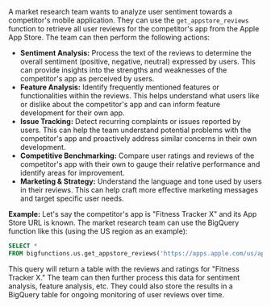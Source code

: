A market research team wants to analyze user sentiment towards a competitor's mobile application. They can use the `get_appstore_reviews` function to retrieve all user reviews for the competitor's app from the Apple App Store.  The team can then perform the following actions:

* **Sentiment Analysis:**  Process the text of the reviews to determine the overall sentiment (positive, negative, neutral) expressed by users. This can provide insights into the strengths and weaknesses of the competitor's app as perceived by users.
* **Feature Analysis:** Identify frequently mentioned features or functionalities within the reviews. This helps understand what users like or dislike about the competitor's app and can inform feature development for their own app.
* **Issue Tracking:** Detect recurring complaints or issues reported by users.  This can help the team understand potential problems with the competitor's app and proactively address similar concerns in their own development.
* **Competitive Benchmarking:** Compare user ratings and reviews of the competitor's app with their own to gauge their relative performance and identify areas for improvement.
* **Marketing & Strategy:**  Understand the language and tone used by users in their reviews. This can help craft more effective marketing messages and target specific user needs.

**Example:**  Let's say the competitor's app is "Fitness Tracker X" and its App Store URL is known.  The market research team can use the BigQuery function like this (using the US region as an example):

```sql
SELECT * 
FROM bigfunctions.us.get_appstore_reviews('https://apps.apple.com/us/app/fitness-tracker-x/some_app_id')
```

This query will return a table with the reviews and ratings for "Fitness Tracker X." The team can then further process this data for sentiment analysis, feature analysis, etc.  They could also store the results in a BigQuery table for ongoing monitoring of user reviews over time.
